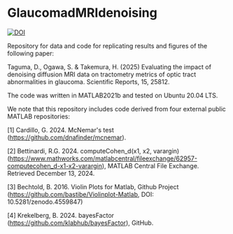 # GlaucomadMRIdenoising
[![DOI](https://zenodo.org/badge/849727486.svg)](https://doi.org/10.5281/zenodo.15015932)

Repository for data and code for replicating results and figures of the following paper:

Taguma, D., Ogawa, S. & Takemura, H. (2025) Evaluating the impact of denoising diffusion MRI data on tractometry metrics of optic tract abnormalities in glaucoma. Scientific Reports, 15, 25812.

The code was written in MATLAB2021b and tested on Ubuntu 20.04 LTS.

We note that this repository includes code derived from four external public MATLAB repositories:

[1] Cardillo, G. 2024. McNemar's test (https://github.com/dnafinder/mcnemar).

[2] Bettinardi, R.G. 2024. computeCohen_d(x1, x2, varargin) (https://www.mathworks.com/matlabcentral/fileexchange/62957-computecohen_d-x1-x2-varargin), MATLAB Central File Exchange. Retrieved December 13, 2024.

[3] Bechtold, B. 2016. Violin Plots for Matlab, Github Project (https://github.com/bastibe/Violinplot-Matlab, DOI: 10.5281/zenodo.4559847)

[4] Krekelberg, B. 2024. bayesFactor (https://github.com/klabhub/bayesFactor), GitHub. 
